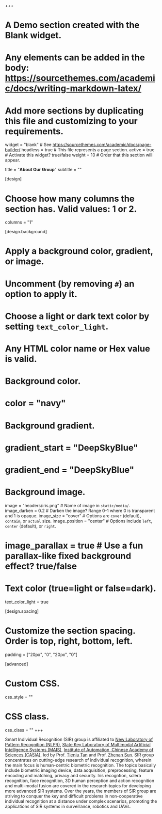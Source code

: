 +++
# A Demo section created with the Blank widget.
# Any elements can be added in the body: https://sourcethemes.com/academic/docs/writing-markdown-latex/
# Add more sections by duplicating this file and customizing to your requirements.

widget = "blank"  # See https://sourcethemes.com/academic/docs/page-builder/
headless = true  # This file represents a page section.
active = true  # Activate this widget? true/false
weight = 10  # Order that this section will appear.

title = "**About Our Group**"
subtitle = ""

[design]
  # Choose how many columns the section has. Valid values: 1 or 2.
   columns = "1"

[design.background]
  # Apply a background color, gradient, or image.
  #   Uncomment (by removing `#`) an option to apply it.
  #   Choose a light or dark text color by setting `text_color_light`.
  #   Any HTML color name or Hex value is valid.

  # Background color.
  # color = "navy"
  
  # Background gradient.
  # gradient_start = "DeepSkyBlue"
  # gradient_end = "DeepSkyBlue"
  
  # Background image.
   image = "headers/iris.png"   # Name of image in `static/media/`.
   image_darken = 0.2  # Darken the image? Range 0-1 where 0 is transparent and 1 is opaque.
   image_size = "cover"  #  Options are `cover` (default), `contain`, or `actual` size.
   image_position = "center"  # Options include `left`, `center` (default), or `right`.
   # image_parallax = true  # Use a fun parallax-like fixed background effect? true/false

  # Text color (true=light or false=dark).
  text_color_light = true

[design.spacing]
  # Customize the section spacing. Order is top, right, bottom, left.
  padding = ["20px", "0", "20px", "0"]

[advanced]
 # Custom CSS. 
 css_style = ""
 
 # CSS class.
 css_class = ""
+++

Smart Individual Recognition (SIR) group is affiliated to [New Laboratory of Pattern Recognition (NLPR)](http://www.cripac.ia.ac.cn/CN/model/index.htm), [State Key Laboratory of Multimodal Artificial Intelligence Systems (MAIS)](https://mais.ia.ac.cn/), [Institute of Automation, Chinese Academy of Sciences (CASIA)](http://www.ia.cas.cn/), led by Prof. [Tieniu Tan](http://cripac.ia.ac.cn/en/EN/column/item80.shtml) and Prof. [Zhenan Sun](http://cripac.ia.ac.cn/en/EN/column/item110.shtml). SIR group concentrates on cutting-edge research of individual recognition, wherein the main focus is human-centric biometric recognition. The topics basically include biometric imaging device, data acquisition,  preprocessing, feature encoding and matching, privacy and security. Iris recogntion, sclera recognition, face recognition, 3D human perception and action recognition and multi-modal fusion are covered in the research topics for developing more advanced SIR systems. Over the years, the members of SIR group are striving to conquer the key and difficult problems in non-cooperative individual recognition at a distance under complex scenarios, promoting the applications of SIR systems in surveillance, robotics and UAVs.

